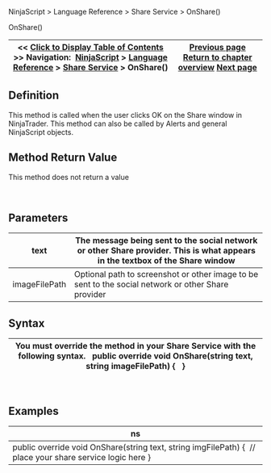 ﻿


NinjaScript \> Language Reference \> Share Service \> OnShare()






















OnShare()







| \<\< [Click to Display Table of Contents](onshare.md) \>\> **Navigation:**     [NinjaScript](ninjascript-1.md) \> [Language Reference](language_reference_wip-1.md) \> [Share Service](share_service-1.md) \> OnShare() | [Previous page](onauthorizeaccount-1.md) [Return to chapter overview](share_service-1.md) [Next page](signature-1.md) |
| --- | --- |











## Definition


This method is called when the user clicks OK on the Share window in NinjaTrader. This method can also be called by Alerts and general NinjaScript objects.


## 


## Method Return Value


This method does not return a value


 


## Parameters




| text | The message being sent to the social network or other Share provider. This is what appears in the textbox of the Share window |
| --- | --- |
| imageFilePath | Optional path to screenshot or other image to be sent to the social network or other Share provider |



## 


## Syntax




| You must override the method in your Share Service with the following syntax.   public override void OnShare(string text, string imageFilePath) {   } |
| --- |



 


## Examples




| ns |
| --- |
| public override void OnShare(string text, string imgFilePath) {  // place your share service logic here } |



 








